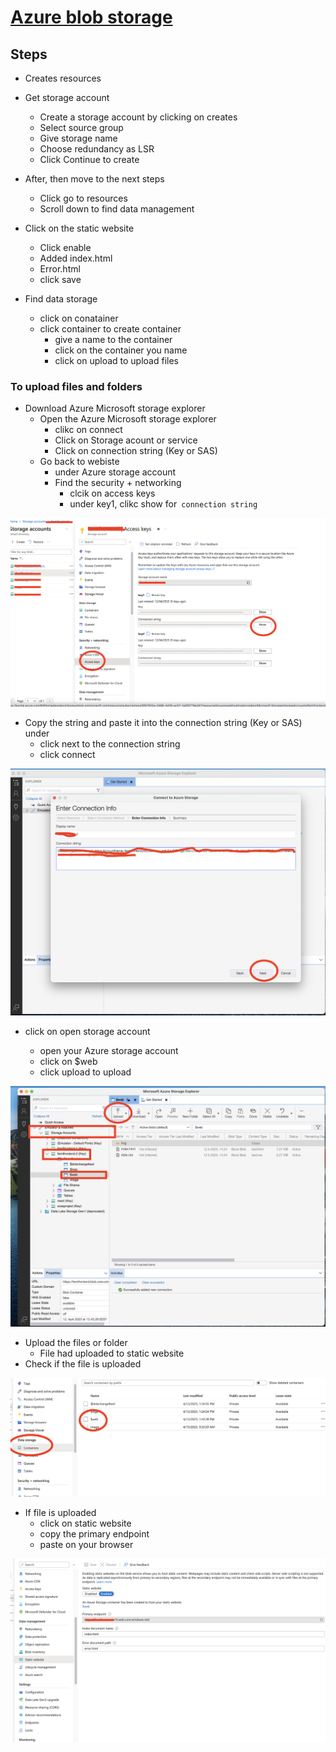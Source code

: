 # [Azure blob storage](/README.md)

## Steps
- Creates resources
- Get storage account
    + Create a storage account by clicking on creates
    + Select source group
    + Give storage  name 
    + Choose redundancy as LSR
    + Click Continue to create
- After, then move to the next steps
    + Click go to resources
    + Scroll down to find data management 
- Click on the static website
    + Click enable
    + Added index.html
    + Error.html
    + click save

- Find data storage
    + click on conatainer
    + click container to create container
        + give a name to the container
        + click on the container you name
        + click on upload to upload files

### To upload files and folders
 - Download Azure Microsoft storage explorer
    + Open the Azure Microsoft storage explorer
        + clikc on connect
        + Click on Storage acount or service
        + Click on connection string (Key or SAS)
    + Go back to webiste 
        + under Azure storage account
        + Find the security + networking
            + clcik on access keys
            + under key1, clikc show for` connection string`

![Azurestring](/img/Azurestring.png)

+ Copy the string and paste it into the connection string (Key or SAS) under 
    + click next to the connection string
    + click connect 

![EnterString](/img/EnterString.png)

- click on open storage account

    + open your Azure storage account
    + click on $web
    + click upload to upload

![Uploadazure](/img/upload.png)

- Upload the files or folder
    - File had uploaded to static website
-  Check if the file is uploaded

![static](/img/static.png)

- If file is uploaded
    + click on static website
    + copy the primary endpoint 
    + paste on your browser

![web](/img/web.png)
